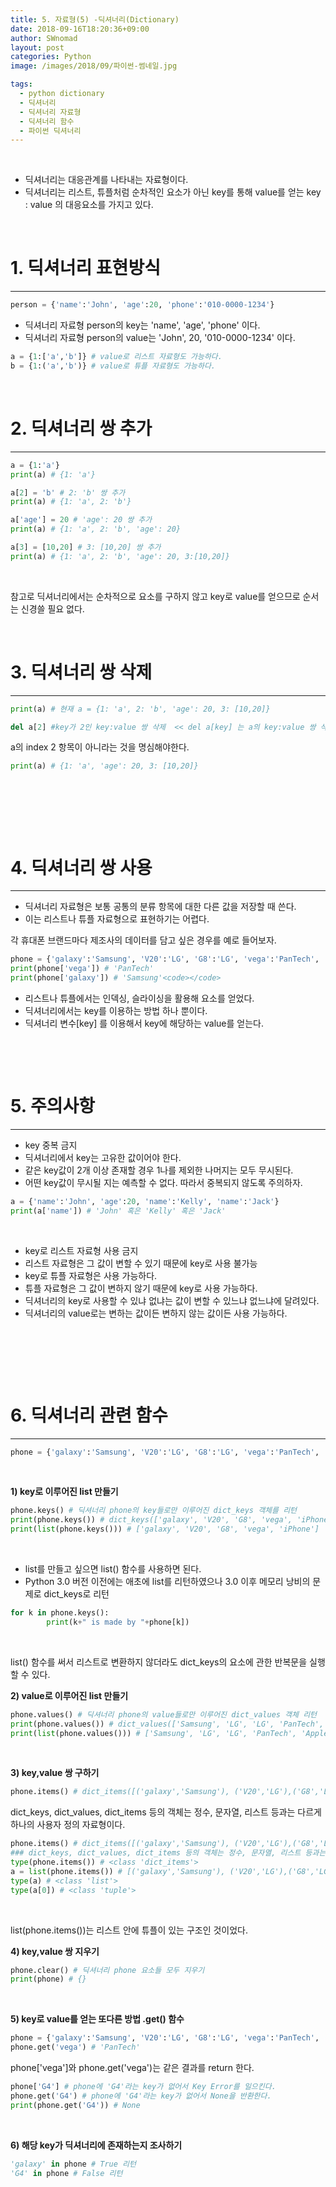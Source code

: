 ```yaml
---
title: 5. 자료형(5) -딕셔너리(Dictionary)
date: 2018-09-16T18:20:36+09:00
author: SWnomad
layout: post
categories: Python
image: /images/2018/09/파이썬-썸네일.jpg

tags:
  - python dictionary
  - 딕셔너리
  - 딕셔너리 자료형
  - 딕셔너리 함수
  - 파이썬 딕셔너리
---
```

&nbsp;

  * 딕셔너리는 대응관계를 나타내는 자료형이다.
  * 딕셔너리는 리스트, 튜플처럼 순차적인 요소가 아닌 key를 통해 value를 얻는 key : value 의 대응요소를 가지고 있다.

&nbsp;

# 1. 딕셔너리 표현방식
* * *


~~~ python
person = {'name':'John', 'age':20, 'phone':'010-0000-1234'}
~~~

- 딕셔너리 자료형 person의 key는 'name', 'age', 'phone' 이다.  
- 딕셔너리 자료형 person의 value는 'John', 20, '010-0000-1234' 이다.



~~~ python
a = {1:['a','b']} # value로 리스트 자료형도 가능하다.
b = {1:('a','b')} # value로 튜플 자료형도 가능하다.
~~~

&nbsp;


# 2. 딕셔너리 쌍 추가
* * *

~~~ python
a = {1:'a'}
print(a) # {1: 'a'}

a[2] = 'b' # 2: 'b' 쌍 추가
print(a) # {1: 'a', 2: 'b'}

a['age'] = 20 # 'age': 20 쌍 추가
print(a) # {1: 'a', 2: 'b', 'age': 20}

a[3] = [10,20] # 3: [10,20] 쌍 추가
print(a) # {1: 'a', 2: 'b', 'age': 20, 3:[10,20]}
~~~

&nbsp;

참고로 딕셔너리에서는 순차적으로 요소를 구하지 않고 key로 value를 얻으므로 순서는 신경쓸 필요 없다.

&nbsp;

# 3. 딕셔너리 쌍 삭제

* * *



~~~ python
print(a) # 현재 a = {1: 'a', 2: 'b', 'age': 20, 3: [10,20]}

del a[2] #key가 2인 key:value 쌍 삭제  << del a[key] 는 a의 key:value 쌍 삭제
~~~

a의 index 2 항목이 아니라는 것을 명심해야한다.



~~~ python
print(a) # {1: 'a', 'age': 20, 3: [10,20]}
~~~

&nbsp;

&nbsp;

&nbsp;

# 4. 딕셔너리 쌍 사용

* * *

  * 딕셔너리 자료형은 보통 공통의 분류 항목에 대한 다른 값을 저장할 때 쓴다.
  * 이는 리스트나 튜플 자료형으로 표현하기는 어렵다.

각 휴대폰 브랜드마다 제조사의 데이터를 담고 싶은 경우를 예로 들어보자.  


~~~ python
phone = {'galaxy':'Samsung', 'V20':'LG', 'G8':'LG', 'vega':'PanTech', 'iPhone':'Apple'}
print(phone['vega']) # 'PanTech'
print(phone['galaxy']) # 'Samsung'<code></code>
~~~

  * 리스트나 튜플에서는 인덱싱, 슬라이싱을 활용해 요소를 얻었다.
  * 딕셔너리에서는 key를 이용하는 방법 하나 뿐이다.
  * 딕셔너리 변수[key] 를 이용해서 key에 해당하는 value를 얻는다.

&nbsp;

&nbsp;

# 5. 주의사항

* * *

  * key 중복 금지
  * 딕셔너리에서 key는 고유한 값이어야 한다.
  * 같은 key값이 2개 이상 존재할 경우 1나를 제외한 나머지는 모두 무시된다.
  * 어떤 key값이 무시될 지는 예측할 수 없다. 따라서 중복되지 않도록 주의하자.



~~~ python
a = {'name':'John', 'age':20, 'name':'Kelly', 'name':'Jack'}
print(a['name']) # 'John' 혹은 'Kelly' 혹은 'Jack'
~~~

&nbsp;

  * key로 리스트 자료형 사용 금지
  * 리스트 자료형은 그 값이 변할 수 있기 때문에 key로 사용 불가능
  * key로 튜플 자료형은 사용 가능하다.
  * 튜플 자료형은 그 값이 변하지 않기 때문에 key로 사용 가능하다.
  * 딕셔너리의 key로 사용할 수 있냐 없냐는 값이 변할 수 있느냐 없느냐에 달려있다.
  * 딕셔너리의 value로는 변하는 값이든 변하지 않는 값이든 사용 가능하다.

&nbsp;

&nbsp;

&nbsp;

# 6. 딕셔너리 관련 함수

* * *



~~~ python
phone = {'galaxy':'Samsung', 'V20':'LG', 'G8':'LG', 'vega':'PanTech', 'iPhone':'Apple'}
~~~

&nbsp;

**1) key로 이루어진 list 만들기**  


~~~ python
phone.keys() # 딕셔너리 phone의 key들로만 이루어진 dict_keys 객체를 리턴
print(phone.keys()) # dict_keys(['galaxy', 'V20', 'G8', 'vega', 'iPhone'])
print(list(phone.keys())) # ['galaxy', 'V20', 'G8', 'vega', 'iPhone']
~~~

&nbsp;

  * list를 만들고 싶으면 list() 함수를 사용하면 된다.
  * Python 3.0 버전 이전에는 애초에 list를 리턴하였으나 3.0 이후 메모리 낭비의 문제로 dict_keys로 리턴



~~~ python
for k in phone.keys():
        print(k+" is made by "+phone[k])
~~~

&nbsp;

list() 함수를 써서 리스트로 변환하지 않더라도 dict_keys의 요소에 관한 반복문을 실행할 수 있다.

**2) value로 이루어진 list 만들기**  


~~~ python
phone.values() # 딕셔너리 phone의 value들로만 이루어진 dict_values 객체 리턴
print(phone.values()) # dict_values(['Samsung', 'LG', 'LG', 'PanTech', 'Apple'])
print(list(phone.values())) # ['Samsung', 'LG', 'LG', 'PanTech', 'Apple']
~~~

&nbsp;

**3) key,value 쌍 구하기**  


~~~ python
phone.items() # dict_items([('galaxy','Samsung'), ('V20','LG'),('G8','LG'),('vega','PanTech'),('iPhone','Apple')])
~~~

dict\_keys, dict\_values, dict_items 등의 객체는 정수, 문자열, 리스트 등과는 다르게 하나의 사용자 정의 자료형이다.



~~~ python
phone.items() # dict_items([('galaxy','Samsung'), ('V20','LG'),('G8','LG'),('vega','PanTech'),('iPhone','Apple')])
### dict_keys, dict_values, dict_items 등의 객체는 정수, 문자열, 리스트 등과는 다르게 하나의 사용자 정의 자료형이다.
type(phone.items()) # <class 'dict_items'>
a = list(phone.items()) # [('galaxy','Samsung'), ('V20','LG'),('G8','LG'),('vega','PanTech'),('iPhone','Apple')]
type(a) # <class 'list'>
type(a[0]) # <class 'tuple'>
~~~

&nbsp;

list(phone.items())는 리스트 안에 튜플이 있는 구조인 것이었다.

**4) key,value 쌍 지우기**  


~~~ python
phone.clear() # 딕셔너리 phone 요소들 모두 지우기
print(phone) # {}
~~~

&nbsp;

**5) key로 value를 얻는 또다른 방법 .get() 함수**  


~~~ python
phone = {'galaxy':'Samsung', 'V20':'LG', 'G8':'LG', 'vega':'PanTech', 'iPhone':'Apple'}
phone.get('vega') # 'PanTech'
~~~

phone['vega']와 phone.get('vega')는 같은 결과를 return 한다.



~~~ python
phone['G4'] # phone에 'G4'라는 key가 없어서 Key Error를 일으킨다.
phone.get('G4') # phone에 'G4'라는 key가 없어서 None을 반환한다.
print(phone.get('G4')) # None
~~~

&nbsp;

**6) 해당 key가 딕셔너리에 존재하는지 조사하기**  


~~~ python
'galaxy' in phone # True 리턴
'G4' in phone # False 리턴
~~~

